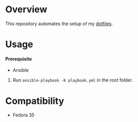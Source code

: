 # Overview

This repository automates the setup of my [dotfiles](https://github.com/sonng/dotfiles).

# Usage

#### Prerequisite

- Ansible

1. Run `ansible-playbook -K playbook.yml` in the root folder.

# Compatibility

- Fedora 35
